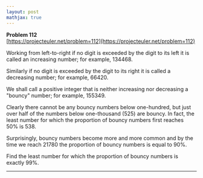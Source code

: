 ```yaml
---
layout: post
mathjax: true
---
```

**Problem 112**  
[https://projecteuler.net/problem=112](https://projecteuler.net/problem=112)

<p>Working from left-to-right if no digit is exceeded by the digit to its left it is called an increasing number; for example, 134468.</p>
<p>Similarly if no digit is exceeded by the digit to its right it is called a decreasing number; for example, 66420.</p>
<p>We shall call a positive integer that is neither increasing nor decreasing a "bouncy" number; for example, 155349.</p>
<p>Clearly there cannot be any bouncy numbers below one-hundred, but just over half of the numbers below one-thousand (525) are bouncy. In fact, the least number for which the proportion of bouncy numbers first reaches 50% is 538.</p>
<p>Surprisingly, bouncy numbers become more and more common and by the time we reach 21780 the proportion of bouncy numbers is equal to 90%.</p>
<p>Find the least number for which the proportion of bouncy numbers is exactly 99%.</p>

---
